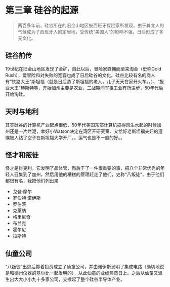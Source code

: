 # 第三章 硅谷的起源
>两百多年前，硅谷所在的旧金山地区被西班牙探险家所发现，由于其宜人的气候成为了西班牙人的定居地，受传统“美国人”的影响不强，日后形成了多元文化。


## 硅谷前传
19世纪在旧金山地区发现了金矿，自此以后，冒险家蜂拥而至来淘金（史称Gold Rush），爱冒险和对失败的宽容也成了日后硅谷的文化。硅谷比较有名的商人有“铁路大王”斯坦福（就是日后造了斯坦福的老人，儿子天天在家开火车。。）、“报业大王”赫斯特等，开始加州主要是农业，二战期间军事工业有所进步，50年代后开始淘硅。

## 天时与地利
其实硅谷的计算机产业起点很低，50年代美国东部计算机搞得风生水起的时候加州还是一片烂泥，幸好小Watson决定在湾区开研究室、又恰好老斯坦福夫妇的遗嘱被人钻了空子在斯坦福大学开厂。。运气也是不一般的好。。

## 怪才和叛徒
怪才是肖克利，它发明了晶体管，然后干了一件很重要的事，把八个非常优秀的年轻人召集到了加州，然后用他的糟糕的管理赶走了他们，史称“八叛徒”，由于他们都很有名，我把他们列出来
* 戈登·摩尔
* 罗伯特·诺伊斯
* 罗伯茨
* 克莱纳
* 格里尼奇
* 布兰克
* 霍尔尼
* 拉斯特

## 仙童公司
“八叛徒”出逃后靠着投资成立了仙童公司，并由诺伊斯发明了集成电路（确切地说是和德州仪器的基尔比一起发明的），从此仙童的业绩蒸蒸日上。之后从仙童又派生出大大小小九十多家公司，支撑起了整个硅谷半导体产业。
